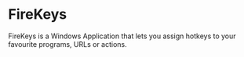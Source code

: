 FireKeys
========

FireKeys is a Windows Application that lets you assign hotkeys to your favourite programs, URLs or actions.

